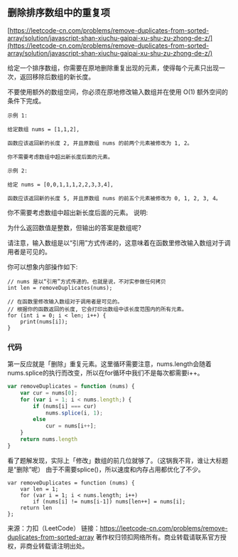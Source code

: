 ## 删除排序数组中的重复项

[https://leetcode-cn.com/problems/remove-duplicates-from-sorted-array/solution/javascript-shan-xiuchu-gaipai-xu-shu-zu-zhong-de-z/](https://leetcode-cn.com/problems/remove-duplicates-from-sorted-array/solution/javascript-shan-xiuchu-gaipai-xu-shu-zu-zhong-de-z/)


给定一个排序数组，你需要在原地删除重复出现的元素，使得每个元素只出现一次，返回移除后数组的新长度。

不要使用额外的数组空间，你必须在原地修改输入数组并在使用 O(1) 额外空间的条件下完成。

```
示例 1:

给定数组 nums = [1,1,2], 

函数应该返回新的长度 2, 并且原数组 nums 的前两个元素被修改为 1, 2。 

你不需要考虑数组中超出新长度后面的元素。
```

```
示例 2:

给定 nums = [0,0,1,1,1,2,2,3,3,4],

函数应该返回新的长度 5, 并且原数组 nums 的前五个元素被修改为 0, 1, 2, 3, 4。

```

你不需要考虑数组中超出新长度后面的元素。
说明:

为什么返回数值是整数，但输出的答案是数组呢?

请注意，输入数组是以“引用”方式传递的，这意味着在函数里修改输入数组对于调用者是可见的。

你可以想象内部操作如下:

```
// nums 是以“引用”方式传递的。也就是说，不对实参做任何拷贝
int len = removeDuplicates(nums);

// 在函数里修改输入数组对于调用者是可见的。
// 根据你的函数返回的长度, 它会打印出数组中该长度范围内的所有元素。
for (int i = 0; i < len; i++) {
    print(nums[i]);
}
```



### 代码

第一反应就是「删除」重复元素。这里循环需要注意，nums.length会随着nums.splice的执行而改变，所以在for循环中我们不是每次都需要i++。

```javascript
var removeDuplicates = function (nums) {
    var cur = nums[0];
    for (var i = 1; i < nums.length;) {
        if (nums[i] === cur)
            nums.splice(i, 1);
        else
            cur = nums[i++];
    }
    return nums.length
}
```

看了题解发现，实际上「修改」数组的前几位就够了。（这锅我不背，谁让大标题是“删除”呢）
由于不需要splice()，所以速度和内存占用都优化了不少。
```
var removeDuplicates = function (nums) {
    var len = 1;
    for (var i = 1; i < nums.length; i++)
        if (nums[i] != nums[i-1]) nums[len++] = nums[i];
    return len
};
```



来源：力扣（LeetCode）
链接：https://leetcode-cn.com/problems/remove-duplicates-from-sorted-array
著作权归领扣网络所有。商业转载请联系官方授权，非商业转载请注明出处。



